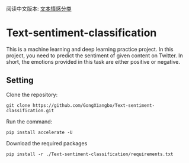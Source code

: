 阅读中文版本: [文本情感分类](README.zh.md)
# Text-sentiment-classification
This is a machine learning and deep learning practice project. In this project, you need to predict the sentiment of given content on Twitter. In short, the emotions provided in this task are either positive or negative.

## Setting
Clone the repository:
```
git clone https://github.com/GongXiangbo/Text-sentiment-classification.git
```
Run the command:
```
pip install accelerate -U
```
Download the required packages
```
pip install -r ./Text-sentiment-classification/requirements.txt
```

